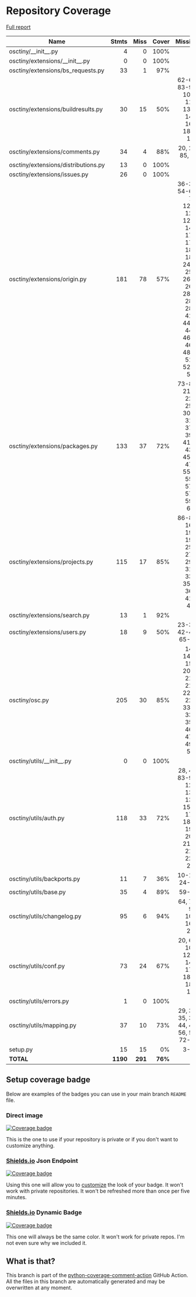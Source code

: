 # Repository Coverage

[Full report](https://htmlpreview.github.io/?https://github.com/crazyscientist/osc-tiny/blob/python-coverage-comment-action-data/htmlcov/index.html)

| Name                                |    Stmts |     Miss |   Cover |   Missing |
|------------------------------------ | -------: | -------: | ------: | --------: |
| osctiny/\_\_init\_\_.py             |        4 |        0 |    100% |           |
| osctiny/extensions/\_\_init\_\_.py  |        0 |        0 |    100% |           |
| osctiny/extensions/bs\_requests.py  |       33 |        1 |     97% |        22 |
| osctiny/extensions/buildresults.py  |       30 |       15 |     50% |62-69, 83-90, 106-114, 138-145, 165, 184-195 |
| osctiny/extensions/comments.py      |       34 |        4 |     88% |20, 28, 85, 98 |
| osctiny/extensions/distributions.py |       13 |        0 |    100% |           |
| osctiny/extensions/issues.py        |       26 |        0 |    100% |           |
| osctiny/extensions/origin.py        |      181 |       78 |     57% |36-38, 54-68, 76, 120-121, 129-145, 174, 176, 180, 188, 248-250, 261-264, 284-285, 287, 416, 441-449, 462-466, 489-519, 529-541 |
| osctiny/extensions/packages.py      |      133 |       37 |     72% |73-80, 217-227, 256, 302-315, 376, 391, 416-437, 455-471, 550-554, 574, 577, 598, 617 |
| osctiny/extensions/projects.py      |      115 |       17 |     85% |86-88, 166, 191, 194, 251, 272, 298, 311, 331, 352-365, 414, 445 |
| osctiny/extensions/search.py        |       13 |        1 |     92% |        56 |
| osctiny/extensions/users.py         |       18 |        9 |     50% |23-32, 42-47, 65-70 |
| osctiny/osc.py                      |      205 |       30 |     85% |146, 149-152, 206-212, 219, 223-229, 331-338, 350, 464, 470, 497, 513 |
| osctiny/utils/\_\_init\_\_.py       |        0 |        0 |    100% |           |
| osctiny/utils/auth.py               |      118 |       33 |     72% |28, 42, 83-93, 128, 131, 137, 152-170, 189-190, 200, 214-215, 220, 227 |
| osctiny/utils/backports.py          |       11 |        7 |     36% |10-18, 24-26 |
| osctiny/utils/base.py               |       35 |        4 |     89% |     59-63 |
| osctiny/utils/changelog.py          |       95 |        6 |     94% |64, 75, 93, 104, 161, 271 |
| osctiny/utils/conf.py               |       73 |       24 |     67% |20, 66, 107, 129-149, 178, 181-186, 189 |
| osctiny/utils/errors.py             |        1 |        0 |    100% |           |
| osctiny/utils/mapping.py            |       37 |       10 |     73% |29, 32, 35, 38, 44, 47, 56, 59, 72-73 |
| setup.py                            |       15 |       15 |      0% |      3-27 |
|                           **TOTAL** | **1190** |  **291** | **76%** |           |


## Setup coverage badge

Below are examples of the badges you can use in your main branch `README` file.

### Direct image

[![Coverage badge](https://raw.githubusercontent.com/crazyscientist/osc-tiny/python-coverage-comment-action-data/badge.svg)](https://htmlpreview.github.io/?https://github.com/crazyscientist/osc-tiny/blob/python-coverage-comment-action-data/htmlcov/index.html)

This is the one to use if your repository is private or if you don't want to customize anything.

### [Shields.io](https://shields.io) Json Endpoint

[![Coverage badge](https://img.shields.io/endpoint?url=https://raw.githubusercontent.com/crazyscientist/osc-tiny/python-coverage-comment-action-data/endpoint.json)](https://htmlpreview.github.io/?https://github.com/crazyscientist/osc-tiny/blob/python-coverage-comment-action-data/htmlcov/index.html)

Using this one will allow you to [customize](https://shields.io/endpoint) the look of your badge.
It won't work with private repositories. It won't be refreshed more than once per five minutes.

### [Shields.io](https://shields.io) Dynamic Badge

[![Coverage badge](https://img.shields.io/badge/dynamic/json?color=brightgreen&label=coverage&query=%24.message&url=https%3A%2F%2Fraw.githubusercontent.com%2Fcrazyscientist%2Fosc-tiny%2Fpython-coverage-comment-action-data%2Fendpoint.json)](https://htmlpreview.github.io/?https://github.com/crazyscientist/osc-tiny/blob/python-coverage-comment-action-data/htmlcov/index.html)

This one will always be the same color. It won't work for private repos. I'm not even sure why we included it.

## What is that?

This branch is part of the
[python-coverage-comment-action](https://github.com/marketplace/actions/python-coverage-comment)
GitHub Action. All the files in this branch are automatically generated and may be
overwritten at any moment.